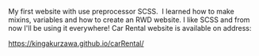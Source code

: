 My first website with use preprocessor SCSS.  I learned how to make mixins, variables and how to create an RWD website. I like SCSS and from now I'll be using it everywhere! Car Rental website is available on address:

https://kingakurzawa.github.io/carRental/
